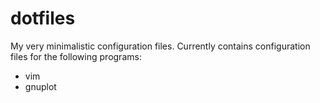 # dotfiles
My very minimalistic configuration files.
Currently contains configuration files for the following programs:
* vim
* gnuplot
